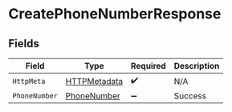 # CreatePhoneNumberResponse


## Fields

| Field                                                   | Type                                                    | Required                                                | Description                                             |
| ------------------------------------------------------- | ------------------------------------------------------- | ------------------------------------------------------- | ------------------------------------------------------- |
| `HttpMeta`                                              | [HTTPMetadata](../../Models/Components/HTTPMetadata.md) | :heavy_check_mark:                                      | N/A                                                     |
| `PhoneNumber`                                           | [PhoneNumber](../../Models/Components/PhoneNumber.md)   | :heavy_minus_sign:                                      | Success                                                 |